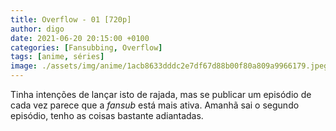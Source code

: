```yaml
---
title: Overflow - 01 [720p]
author: digo
date: 2021-06-20 20:15:00 +0100
categories: [Fansubbing, Overflow]
tags: [anime, séries]
image: ./assets/img/anime/1acb8633dddc2e7df67d88b00f80a809a9966179.jpeg
---
```


Tinha intenções de lançar isto de rajada, mas se publicar um episódio de cada vez parece que a *fansub* está mais ativa. Amanhã sai o segundo episódio, tenho as coisas bastante adiantadas.